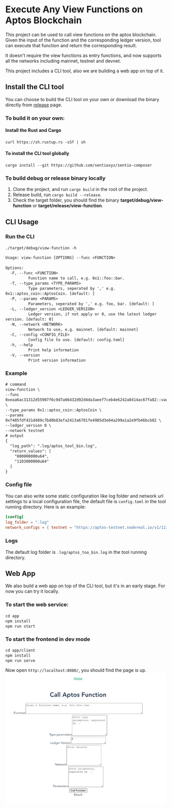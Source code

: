 # Execute Any View Functions on Aptos Blockchain
This project can be used to call view functions on the aptos blockchain. Given the input of the function and the corresponding ledger version, tool can execute that function and return the corresponding result.

It doesn't require the view functions as entry functions, and now supports all the networks including mainnet, testnet and devnet.

This project includes a CLI tool, also we are building a web app on top of it.
## Install the CLI tool
You can choose to build the CLI tool on your own or download the binary directly from [release](https://github.com/sentioxyz/sentio-composer/releases) page.
### To build it on your own:
#### Install the Rust and Cargo
`curl https://sh.rustup.rs -sSf | sh`
#### To install the CLI tool globally
`cargo install --git https://github.com/sentioxyz/sentio-composer`
### To build debug or release binary locally
1. Clone the project, and run `cargo build` in the root of the project.
2. Release build, run `cargo build --release`.
3. Check the target folder, you should find the binary **target/debug/view-function** or **target/release/view-function**.

## CLI Usage
### Run the CLI
`./target/debug/view-function -h`
```shell
Usage: view-function [OPTIONS] --func <FUNCTION>

Options:
  -F, --func <FUNCTION>
          Function name to call, e.g. 0x1::foo::bar.
  -T, --type_params <TYPE_PARAMS>
          Type parameters, seperated by ',' e.g. 0x1::aptos_coin::AptosCoin. [default: ]
  -P, --params <PARAMS>
          Parameters, seperated by ',' e.g. foo, bar. [default: ]
  -L, --ledger_version <LEDGER_VERSION>
          Ledger version, if not apply or 0, use the latest ledger version. [default: 0]
  -N, --network <NETWORK>
          Network to use, e.g. mainnet. [default: mainnet]
  -C, --config <CONFIG_FILE>
          Config file to use. [default: config.toml]
  -h, --help
          Print help information
  -V, --version
          Print version information

```
### Example
```shell
# command
view-function \
--func 0xeaa6ac31312d55907f6c9d7a66432d92d4da3aeef7ceb4e6242a8414ac67fa82::vault::account_collateral_and_debt \
--type_params 0x1::aptos_coin::AptosCoin \
--params 0xf485fdf431d489c7bd0b83efa2413a6701fe4985d3e64a299a1a2e9fb46bcb82 \
--ledger_version 0 \
--network testnet
# output
{
  "log_path": ".log/aptos_tool_bin.log",
  "return_values": [
    "800000000u64",
    "1103000000u64"
  ]
}
```
### Config file
You can also write some static configuration like log folder and network url settings to a local configuration file, the default file is `config.toml` in the tool running directory.
Here is an example:
```toml
[config]
log_folder = ".log"
network_configs = { testnet = "https://aptos-testnet.nodereal.io/v1/1111111111111111/v1" }
```
### Logs
The default log folder is `.log/aptos_too_bin.log` in the tool running directory.

## Web App
We also build a web app on top of the CLI tool, but it's in an early stage. For now you can try it locally.
### To start the web service:
```shell
cd app
npm install
npm run start
```
### To start the frontend in dev mode
```shell
cd app/client
npm install
npm run serve
```
Now open `http://localhost:8080/`, you should find the page is up. ![app_screenshot](./static/img.png)
